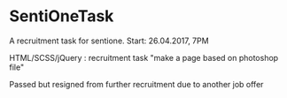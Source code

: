 # SentiOneTask

A recruitment task for sentione.
Start: 26.04.2017, 7PM

HTML/SCSS/jQuery : recruitment task "make a page based on photoshop file" 

Passed but resigned from further recruitment due to another job offer
